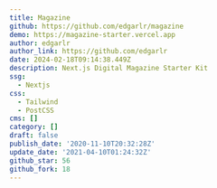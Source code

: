 ```yaml
---
title: Magazine
github: https://github.com/edgarlr/magazine
demo: https://magazine-starter.vercel.app
author: edgarlr
author_link: https://github.com/edgarlr
date: 2024-02-18T09:14:38.449Z
description: Next.js Digital Magazine Starter Kit
ssg:
  - Nextjs
css:
  - Tailwind
  - PostCSS
cms: []
category: []
draft: false
publish_date: '2020-11-10T20:32:28Z'
update_date: '2021-04-10T01:24:32Z'
github_star: 56
github_fork: 18
---
```


